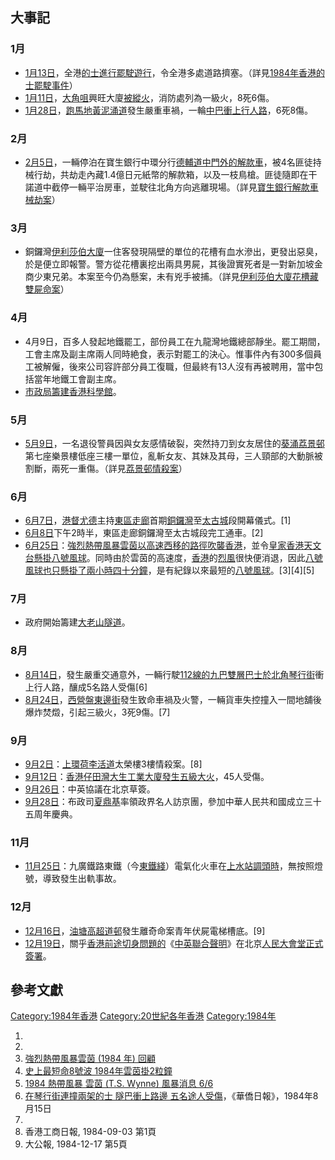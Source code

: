 ## 大事記

### 1月

  - [1月13日](../Page/1月13日.md "wikilink")，全港[的士進行罷駛遊行](../Page/香港的士.md "wikilink")，令全港多處道路擠塞。（詳見[1984年香港的士罷駛事件](https://zh.wikipedia.org/wiki/1984年香港的士罷駛事件 "wikilink")）
  - [1月11日](../Page/1月11日.md "wikilink")，[大角咀](../Page/大角咀.md "wikilink")興旺大廈[被縱火](https://zh.wikipedia.org/wiki/興旺大廈一級火_\(縱火案\) "wikilink")，消防處列為一級火，8死6傷。
  - [1月28日](../Page/1月28日.md "wikilink")，[跑馬地](../Page/跑馬地.md "wikilink")[黃泥涌道](../Page/黃泥涌道.md "wikilink")發生嚴重車禍，一輪[中巴衝上行人路](https://zh.wikipedia.org/wiki/中華巴士 "wikilink")，6死8傷。

### 2月

  - [2月5日](../Page/2月5日.md "wikilink")，一輛停泊在寶生銀行中環分行[德輔道中門外的解款車](https://zh.wikipedia.org/wiki/德輔道中 "wikilink")，被4名匪徒持械行劫，共劫走內藏1.4億日元紙幣的解款箱，以及一枝鳥槍。匪徒隨即在干諾道中截停一輛平治房車，並駛往北角方向逃離現場。（詳見[寶生銀行解款車械劫案](../Page/寶生銀行解款車械劫案.md "wikilink")）

### 3月

  - 銅鑼灣[伊利莎伯大廈](../Page/伊利莎伯大廈.md "wikilink")一住客發現隔壁的單位的花槽有血水滲出，更發出惡臭，於是便立即報警。警方從花槽裏挖出兩具男屍，其後證實死者是一對新加坡金商少東兄弟。本案至今仍為懸案，未有兇手被捕。（詳見[伊利莎伯大廈花槽藏雙屍命案](https://zh.wikipedia.org/wiki/伊利莎伯大廈花槽藏雙屍命案 "wikilink")）

### 4月

  - 4月9日，百多人發起地鐵罷工，部份員工在九龍灣地鐵總部靜坐。罷工期間，工會主席及副主席兩人同時絶食，表示對罷工的決心。惟事件內有300多個員工被解僱，後來公司容許部分員工復職，但最終有13人沒有再被聘用，當中包括當年地鐵工會副主席。
  - [市政局籌建](https://zh.wikipedia.org/wiki/市政局 "wikilink")[香港科學館](../Page/香港科學館.md "wikilink")。

### 5月

  - [5月9日](../Page/5月9日.md "wikilink")，一名退役警員因與女友感情破裂，突然持刀到女友居住的[葵涌](../Page/葵涌.md "wikilink")[荔景邨](../Page/荔景邨.md "wikilink")第七座樂景樓低座三樓一單位，亂斬女友、其妹及其母，三人頸部的大動脈被割斷，兩死一重傷。（詳見[荔景邨情殺案](../Page/荔景邨情殺案.md "wikilink")）

### 6月

  - [6月7日](../Page/6月7日.md "wikilink")，[港督](https://zh.wikipedia.org/wiki/港督 "wikilink")[尤德](../Page/尤德.md "wikilink")主持[東區走廊](../Page/東區走廊.md "wikilink")首期[銅鑼灣](../Page/銅鑼灣.md "wikilink")至[太古城](../Page/太古城.md "wikilink")段開幕儀式。\[1\]
  - [6月8日](../Page/6月8日.md "wikilink")下午2時半，東區走廊銅鑼灣至太古城段完工通車。\[2\]
  - [6月25日](../Page/6月25日.md "wikilink")：[強烈熱帶風暴雲茵以高速西移的路徑吹襲](../Page/1984年太平洋颱風季.md "wikilink")[香港](../Page/香港.md "wikilink")，並令[皇家香港天文台懸掛](https://zh.wikipedia.org/wiki/皇家香港天文台 "wikilink")[八號風球](../Page/八號烈風或暴風信號.md "wikilink")。同時由於雲茵的高速度，[香港](../Page/香港.md "wikilink")的[烈風](../Page/烈風.md "wikilink")很快便消退，因此[八號風球也只懸掛了兩小時四十分鐘](../Page/八號烈風或暴風信號.md "wikilink")，是有紀錄以來最短的[八號風球](../Page/八號烈風或暴風信號.md "wikilink")。\[3\]\[4\]\[5\]

### 7月

  - 政府開始籌建[大老山隧道](../Page/大老山隧道.md "wikilink")。

### 8月

  - [8月14日](../Page/8月14日.md "wikilink")，發生嚴重交通意外，一輛行駛[112線的](../Page/過海隧道巴士112線.md "wikilink")[九巴雙層巴士於](https://zh.wikipedia.org/wiki/九巴 "wikilink")[北角](../Page/北角.md "wikilink")[琴行街](../Page/琴行街.md "wikilink")衝上行人路，釀成5名路人受傷\[6\]
  - [8月24日](../Page/8月24日.md "wikilink")，[西營盤](../Page/西營盤.md "wikilink")[東邊街](../Page/東邊街.md "wikilink")發生致命車禍及火警，一輛貨車失控撞入一間地舖後爆炸焚燬，引起三級火，3死9傷。\[7\]

### 9月

  - [9月2日](../Page/9月2日.md "wikilink")：[上環](../Page/上環.md "wikilink")[荷李活道](../Page/荷李活道.md "wikilink")太榮樓3樓情殺案。\[8\]
  - [9月12日](../Page/9月12日.md "wikilink")：[香港仔](../Page/香港仔.md "wikilink")[田灣](../Page/田灣.md "wikilink")[大生工業大廈發生](https://zh.wikipedia.org/wiki/大生工業大廈 "wikilink")[五級大火](https://zh.wikipedia.org/wiki/大生工業大廈五級火 "wikilink")，45人受傷。
  - [9月26日](../Page/9月26日.md "wikilink")：中英協議在北京草簽。
  - [9月28日](../Page/9月28日.md "wikilink")：布政司[夏鼎基](../Page/夏鼎基.md "wikilink")率領政界名人訪京團，參加中華人民共和國成立三十五周年慶典。

### 11月

  - [11月25日](../Page/11月25日.md "wikilink")：九廣鐵路東鐵（今[東鐵綫](../Page/東鐵綫.md "wikilink")）電氣化火車在[上水站調頭時](https://zh.wikipedia.org/wiki/上水站 "wikilink")，無按照燈號，導致發生出軌事故。

### 12月

  - [12月16日](../Page/12月16日.md "wikilink")，[油塘](../Page/油塘.md "wikilink")[高超道邨](../Page/高超道邨.md "wikilink")發生離奇命案青年伏屍電梯槽底。\[9\]
  - [12月19日](../Page/12月19日.md "wikilink")，關乎[香港前途切身問題的](../Page/香港前途問題.md "wikilink")《[中英聯合聲明](../Page/中英聯合聲明.md "wikilink")》在北京[人民大會堂正式簽署](https://zh.wikipedia.org/wiki/人民大會堂 "wikilink")。

## 參考文獻

[Category:1984年香港](https://zh.wikipedia.org/wiki/Category:1984年香港 "wikilink") [Category:20世紀各年香港](https://zh.wikipedia.org/wiki/Category:20世紀各年香港 "wikilink") [Category:1984年](https://zh.wikipedia.org/wiki/Category:1984年 "wikilink")

1.
2.
3.  [強烈熱帶風暴雲茵 (1984 年) 回顧](http://www.geocities.jp/meteooneoften/84wynne.htm)
4.  [史上最短命8號波 1984年雲茵掛2粒鐘](http://hk.apple.nextmedia.com/realtime/breaking/20150709/53953342)
5.  [1984 熱帶風暴 雲茵 (T.S. Wynne) 風暴消息 6/6](https://www.youtube.com/watch?v=KuMJTyZMJFU)
6.  [在琴行街連撞兩架的士 隧巴衝上路邊 五名途人受傷](http://i25.tinypic.com/f3f4e8.jpg)，《華僑日報》，1984年8月15日
7.
8.  香港工商日報, 1984-09-03 第1頁
9.  大公報, 1984-12-17 第5頁